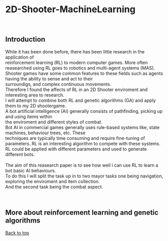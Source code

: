 # 2D-Shooter-MachineLearning

<br>

**Introduction**
---
While it has been done before, there has been little research in the application of<br>
reinforcement learning (RL) to modern computer games. More often reasearched using RL goes to robotics and multi-agent systems (MAS).<br>
Shooter games have some common features to these fields such as agents having the ability to sense and act to their<br>
surroundigs, and complex continuous movements.<br>
Therefore I found the affects of RL in an 2D Shooter enviroment and interesting area to research.<br>
I will attempt to combine both RL and genetic algorithms (GA) and apply them to my 2D shootergame.<br>
A bot artificial intelligence (AI) generally consists of pathfinding, picking up and using items within<br>
the enviroment and different styles of combat.<br>
Bot AI in commercial games generally uses rule-based systems like, state machines, behaviour trees, etc. These<br>
techniques are typically time consuming and require fine-tuning of parameters. RL is an interesting algorithm to compete with these systems.<br>
RL could be applied with different parameters and used to generate different bots.<br>
<br>
The aim of this reasearch paper is to see how well i can use RL to learn a bot basic AI behaviours.<br>
To do this I will split the task up in to two mayor tasks one being navigation, exploring the enviroment and item collection.<br>
And the second task being the combat aspect.

<br>

**More about reinforcement learning and genetic algorithms**
---



[Back to top](#readme)
